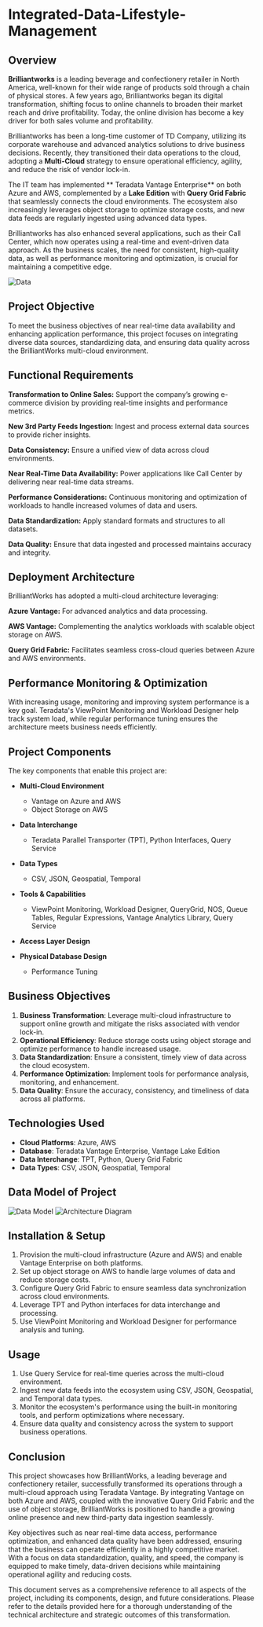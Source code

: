 # Integrated-Data-Lifestyle-Management
## Overview

**Brilliantworks** is a leading beverage and confectionery retailer in North America, well-known for their wide range of products sold through a chain of physical stores. A few years ago, Brilliantworks began its digital transformation, shifting focus to online channels to broaden their market reach and drive profitability. Today, the online division has become a key driver for both sales volume and profitability.

Brilliantworks has been a long-time customer of TD Company, utilizing its corporate warehouse and advanced analytics solutions to drive business decisions. Recently, they transitioned their data operations to the cloud, adopting a **Multi-Cloud** strategy to ensure operational efficiency, agility, and reduce the risk of vendor lock-in.

The IT team has implemented ** Teradata Vantage Enterprise** on both Azure and AWS, complemented by a **Lake Edition** with **Query Grid Fabric** that seamlessly connects the cloud environments. The ecosystem also increasingly leverages object storage to optimize storage costs, and new data feeds are regularly ingested using advanced data types. 

Brilliantworks has also enhanced several applications, such as their Call Center, which now operates using a real-time and event-driven data approach. As the business scales, the need for consistent, high-quality data, as well as performance monitoring and optimization, is crucial for maintaining a competitive edge.

![Data](https://github.com/user-attachments/assets/233908ec-728f-4c6d-a9cc-857dbffde2bb)


## Project Objective
To meet the business objectives of near real-time data availability and enhancing application performance, this project focuses on integrating diverse data sources, standardizing data, and ensuring data quality across the BrilliantWorks multi-cloud environment.

## Functional Requirements
**Transformation to Online Sales:**  Support the company’s growing e-commerce division by providing real-time insights and performance metrics.

**New 3rd Party Feeds Ingestion:** Ingest and process external data sources to provide richer insights.

**Data Consistency:** Ensure a unified view of data across cloud environments.

**Near Real-Time Data Availability:** Power applications like Call Center by delivering near real-time data streams.

**Performance Considerations:** Continuous monitoring and optimization of workloads to handle increased volumes of data and users.

**Data Standardization:** Apply standard formats and structures to all datasets.

**Data Quality:** Ensure that data ingested and processed maintains accuracy and integrity.

## Deployment Architecture
BrilliantWorks has adopted a multi-cloud architecture leveraging:

**Azure Vantage:** For advanced analytics and data processing.

**AWS Vantage:** Complementing the analytics workloads with scalable object storage on AWS.

**Query Grid Fabric:** Facilitates seamless cross-cloud queries between Azure and AWS environments.

## Performance Monitoring & Optimization
With increasing usage, monitoring and improving system performance is a key goal. Teradata's ViewPoint Monitoring and Workload Designer help track system load, while regular performance tuning ensures the architecture meets business needs efficiently.

## Project Components

The key components that enable this project are:

- **Multi-Cloud Environment**  
  - Vantage on Azure and AWS  
  - Object Storage on AWS

- **Data Interchange**  
  - Teradata Parallel Transporter (TPT), Python Interfaces, Query Service

- **Data Types**  
  - CSV, JSON, Geospatial, Temporal

- **Tools & Capabilities**  
  - ViewPoint Monitoring, Workload Designer, QueryGrid, NOS, Queue Tables, Regular Expressions, Vantage Analytics Library, Query Service

- **Access Layer Design**

- **Physical Database Design**  
  - Performance Tuning

## Business Objectives

1. **Business Transformation**: Leverage multi-cloud infrastructure to support online growth and mitigate the risks associated with vendor lock-in.
2. **Operational Efficiency**: Reduce storage costs using object storage and optimize performance to handle increased usage.
3. **Data Standardization**: Ensure a consistent, timely view of data across the cloud ecosystem.
4. **Performance Optimization**: Implement tools for performance analysis, monitoring, and enhancement.
5. **Data Quality**: Ensure the accuracy, consistency, and timeliness of data across all platforms.

## Technologies Used

- **Cloud Platforms**: Azure, AWS
- **Database**: Teradata Vantage Enterprise, Vantage Lake Edition
- **Data Interchange**: TPT, Python, Query Grid Fabric
- **Data Types**: CSV, JSON, Geospatial, Temporal

## Data Model of Project 
![Data Model](https://github.com/user-attachments/assets/f5de60be-53d0-4d17-ab24-c80ebd714cf3)
![Architecture Diagram](https://github.com/user-attachments/assets/45a33a2d-0f60-43fb-9a85-9062f015ab24)



## Installation & Setup

1. Provision the multi-cloud infrastructure (Azure and AWS) and enable Vantage Enterprise on both platforms.
2. Set up object storage on AWS to handle large volumes of data and reduce storage costs.
3. Configure Query Grid Fabric to ensure seamless data synchronization across cloud environments.
4. Leverage TPT and Python interfaces for data interchange and processing.
5. Use ViewPoint Monitoring and Workload Designer for performance analysis and tuning.

## Usage

1. Use Query Service for real-time queries across the multi-cloud environment.
2. Ingest new data feeds into the ecosystem using CSV, JSON, Geospatial, and Temporal data types.
3. Monitor the ecosystem's performance using the built-in monitoring tools, and perform optimizations where necessary.
4. Ensure data quality and consistency across the system to support business operations.

## Conclusion

This project showcases how BrilliantWorks, a leading beverage and confectionery retailer, successfully transformed its operations through a multi-cloud approach using Teradata Vantage. By integrating Vantage on both Azure and AWS, coupled with the innovative Query Grid Fabric and the use of object storage, BrilliantWorks is positioned to handle a growing online presence and new third-party data ingestion seamlessly. 

Key objectives such as near real-time data access, performance optimization, and enhanced data quality have been addressed, ensuring that the business can operate efficiently in a highly competitive market. With a focus on data standardization, quality, and speed, the company is equipped to make timely, data-driven decisions while maintaining operational agility and reducing costs.

This document serves as a comprehensive reference to all aspects of the project, including its components, design, and future considerations. Please refer to the details provided here for a thorough understanding of the technical architecture and strategic outcomes of this transformation.
